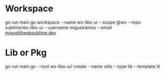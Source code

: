 # Workspace

go run main.go workspace --name ws-libs-ui --scope @ws --repo sublime/ws-libs-ui --username miguelramos --email miguel@websublime.dev

# Lib or Pkg

go run main.go --root ws-libs-ui/ create --name utils --type lib --template lit